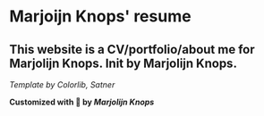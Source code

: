 # Marjoijn Knops' resume

## This website is a CV/portfolio/about me for Marjolijn Knops. Init by Marjolijn Knops.


*Template by Colorlib, Satner*

**Customized with :purple_heart: by *Marjolijn Knops***